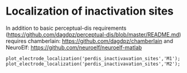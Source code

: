 # Localization of inactivation sites

In addition to basic perceptual-dis requirements (https://github.com/dagdpz/perceptual-dis/blob/master/README.md)
requires chamberlain: https://github.com/dagdpz/chamberlain
and NeuroElf: https://github.com/neuroelf/neuroelf-matlab


```
plot_electrode_localization('perdis_inactivavation_sites','M1');
plot_electrode_localization('perdis_inactivavation_sites','M2');

```